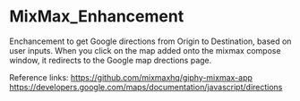 # MixMax_Enhancement
Enchancement to get Google directions from Origin to Destination, based on user inputs.
When you click on the map added onto the mixmax compose window, it redirects to the Google map drections page.

Reference links: https://github.com/mixmaxhq/giphy-mixmax-app
https://developers.google.com/maps/documentation/javascript/directions
